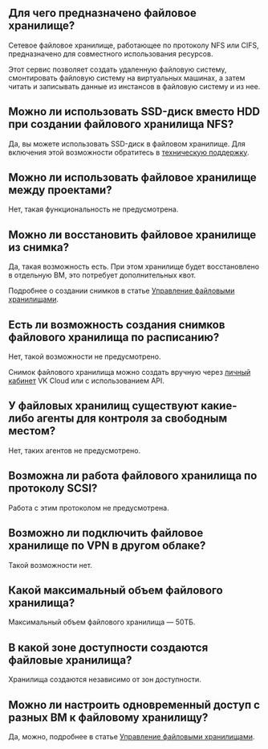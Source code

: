## Для чего предназначено файловое хранилище?

Сетевое файловое хранилище, работающее по протоколу NFS или CIFS, предназначено для совместного использования ресурсов.

Этот сервис позволяет создать удаленную файловую систему, смонтировать файловую систему на виртуальных машинах, а затем читать и записывать данные из инстансов в файловую систему и из нее.

## Можно ли использовать SSD-диск вместо HDD при создании файлового хранилища NFS?

Да, вы можете использовать SSD-диск в файловом хранилище. Для включения этой возможности обратитесь в [техническую поддержку](/ru/contacts/).

## Можно ли использовать файловое хранилище между проектами?

Нет, такая функциональность не предусмотрена.

## Можно ли восстановить файловое хранилище из снимка?

Да, такая возможность есть. При этом хранилище будет восстановлено в отдельную ВМ, это потребует дополнительных квот.

Подробнее о создании снимков в статье [Управление файловыми хранилищами](../../instructions/fs-manage#sozdanie-snimka).

## Есть ли возможность создания снимков файлового хранилища по расписанию?

Нет, такой возможности не предусмотрено.

Снимок файлового хранилища можно создать вручную через [личный кабинет](https://mcs.mail.ru/app/) VK Cloud или с использованием API.

## У файловых хранилищ существуют какие-либо агенты для контроля за свободным местом?

Нет, таких агентов не предусмотрено.

## Возможна ли работа файлового хранилища по протоколу SCSI?

Работа с этим протоколом не предусмотрена.

## Возможно ли подключить файловое хранилище по VPN в другом облаке?

Такой возможности нет.

## Какой максимальный объем файлового хранилища?

Максимальный объем файлового хранилища — 50ТБ.

## В какой зоне доступности создаются файловые хранилища?

Хранилища создаются независимо от зон доступности.

## Можно ли настроить одновременный доступ с разных ВМ к файловому хранилищу?

Да, можно, подробнее в статье [Управление файловыми хранилищами](../../instructions/fs-manage#podklyuchenie-faylovogo-hranilishcha).

